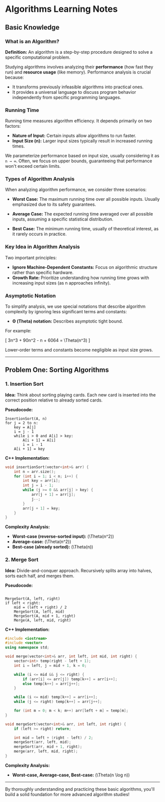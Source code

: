 # Algorithms Learning Notes

## Basic Knowledge

### What is an Algorithm?

**Definition:** An algorithm is a step-by-step procedure designed to solve a specific computational problem.

Studying algorithms involves analyzing their **performance** (how fast they run) and **resource usage** (like memory). Performance analysis is crucial because:

- It transforms previously infeasible algorithms into practical ones.
- It provides a universal language to discuss program behavior independently from specific programming languages.

### Running Time

Running time measures algorithm efficiency. It depends primarily on two factors:

- **Nature of Input:** Certain inputs allow algorithms to run faster.
- **Input Size (n):** Larger input sizes typically result in increased running times.

We parameterize performance based on input size, usually considering it as `n → ∞`. Often, we focus on upper bounds, guaranteeing that performance won't exceed certain limits.

### Types of Algorithm Analysis

When analyzing algorithm performance, we consider three scenarios:

- **Worst Case:** The maximum running time over all possible inputs. Usually emphasized due to its safety guarantees.

- **Average Case:** The expected running time averaged over all possible inputs, assuming a specific statistical distribution.

- **Best Case:** The minimum running time, usually of theoretical interest, as it rarely occurs in practice.

### Key Idea in Algorithm Analysis

Two important principles:

- **Ignore Machine-Dependent Constants:** Focus on algorithmic structure rather than specific hardware.
- **Growth Rate:** Prioritize understanding how running time grows with increasing input sizes (as n approaches infinity).

### Asymptotic Notation

To simplify analysis, we use special notations that describe algorithm complexity by ignoring less significant terms and constants:

- **Θ (Theta) notation:** Describes asymptotic tight bound.

For example:

\[ 3n^3 + 90n^2 - n + 6064 = \Theta(n^3) \]

Lower-order terms and constants become negligible as input size grows.

---

## Problem One: Sorting Algorithms

### 1. Insertion Sort

**Idea:** Think about sorting playing cards. Each new card is inserted into the correct position relative to already sorted cards.

**Pseudocode:**

```
InsertionSort(A, n)
for j = 2 to n:
    key = A[j]
    i = j - 1
    while i > 0 and A[i] > key:
        A[i + 1] = A[i]
        i = i - 1
    A[i + 1] = key
```

**C++ Implementation:**

``` c++
void insertionSort(vector<int>& arr) {
    int n = arr.size();
    for (int i = 1; i < n; i++) {
        int key = arr[i];
        int j = i - 1;
        while (j >= 0 && arr[j] > key) {
            arr[j + 1] = arr[j];
            j--;
        }
        arr[j + 1] = key;
    }
}
```

**Complexity Analysis:**

- **Worst-case (reverse-sorted input):** \(\Theta(n^2)\)
- **Average-case:** \(\Theta(n^2)\)
- **Best-case (already sorted):** \(\Theta(n)\)

### 2. Merge Sort

**Idea:** Divide-and-conquer approach. Recursively splits array into halves, sorts each half, and merges them.

**Pseudocode:**

```
  
MergeSort(A, left, right)
if left < right:
    mid = (left + right) / 2
    MergeSort(A, left, mid)
    MergeSort(A, mid + 1, right)
    Merge(A, left, mid, right)
```

**C++ Implementation:**

```cpp
#include <iostream>
#include <vector>
using namespace std;

void merge(vector<int>& arr, int left, int mid, int right) {
    vector<int> temp(right - left + 1);
    int i = left, j = mid + 1, k = 0;

    while (i <= mid && j <= right) {
        if (arr[i] <= arr[j]) temp[k++] = arr[i++];
        else temp[k++] = arr[j++];
    }

    while (i <= mid) temp[k++] = arr[i++];
    while (j <= right) temp[k++] = arr[j++];

    for (int m = 0; m < k; m++) arr[left + m] = temp[m];
}

void mergeSort(vector<int>& arr, int left, int right) {
    if (left >= right) return;

    int mid = left + (right - left) / 2;
    mergeSort(arr, left, mid);
    mergeSort(arr, mid + 1, right);
    merge(arr, left, mid, right);
}
```

**Complexity Analysis:**

- **Worst-case, Average-case, Best-case:** \(\Theta(n \log n)\)

---

By thoroughly understanding and practicing these basic algorithms, you'll build a solid foundation for more advanced algorithm studies!
